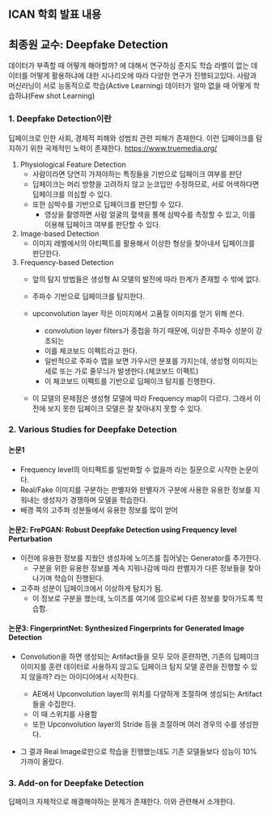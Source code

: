 ## ICAN 학회 발표 내용

## 최종원 교수: Deepfake Detection
데이터가 부족할 때 어떻게 해야할까? 에 대해서 연구하심
준지도 학습
	라벨이 없는 데이터를 어떻게 활용하냐에 대한 시나리오에 따라 다양한 연구가 진행되고있다.
	사람과 머신러닝이 서로 능동적으로 학습(Active Learning)
	데이터가 얼마 없을 때 어떻게 학습하냐(Few shot Learning)

### 1. Deepfake Detection이란
딥페이크로 인한 사회, 경제적 피해와 성범죄 관련 피해가 존재한다.
이런 딥페이크를 탐지하기 위한 국제적인 노력이 존재한다.
	https://www.truemedia.org/
	
1. Physiological Feature Detection
	- 사람이라면 당연히 가져야하는 특징들을 기반으로 딥페이크 여부를 판단
	- 딥페이크는 머리 방향을 고려하지 않고 눈코입만 수정하므로, 서로 어색하다면 딥페이크를 의심할 수 있다.
	- 또한 심박수를 기반으로 딥페이크를 판단할 수 있다.
		- 영상을 촬영하면 사람 얼굴의 혈색을 통해 심박수를 측정할 수 있고, 이를 이용해 딥페이크 여부를 판단할 수 있다.
2. Image-based Detection
	- 이미지 레벨에서의 아티펙트를 활용해서 이상한 형상을 찾아내서 딥페이크를 판단한다.
 3. Frequency-based Detection
	 - 앞의 탐지 방법들은 생성형 AI 모델의 발전에 따라 한계가 존재할 수 밖에 없다.
	 - 주파수 기반으로 딥페이크를 탐지한다.
	 - upconvolution layer 작은 이미지에서 고품질 이미지를 얻기 위해 쓴다.
		 - convolution layer filters가 중첩을 하기 때문에, 이상한 주파수 성분이 강조되는 
		- 이를 체코보드 이펙트라고 한다.
		- 일반적으로 주파수 맵을 보면 가우시안 분포를 가지는데, 생성형 이미지는 세로 또는 가로 줄무늬가 발생한다.(체코보드 이펙트)
		- 이 체코보드 이펙트를 기반으로 딥페이크 탐지를 진행한다.

	- 이 모델의 문제점은 생성형 모델에 따라 Frequency map이 다르다. 그래서 이전에 보지 못한 딥페이크 모델은 잘 찾아내지 못할 수 있다.



### 2. Various Studies for Deepfake Detection
#### 논문1
- Frequency level의 아티펙트를 일반화할 수 없을까 라는 질문으로 시작한 논문이다.
- Real/Fake 이미지를 구분하는 판별자와 판별자가 구분에 사용한 유용한 정보를 지워내는 생성자가 경쟁하며 모델을 학습한다.
- 배경 쪽의 고주파 성분들에서 유용한 정보를 많이 얻어 

#### 논문2: FrePGAN: Robust Deepfake Detection using Frequency level Perturbation
- 이전에 유용한 정보를 지웠던 생성자에 노이즈를 집어넣는 Generator를 추가한다.
	- 구분을 위한 유용한 정보를 계속 지워나감에 따라 판별자가 다른 정보들을 찾아나가며 학습이 진행된다.
- 고주파 성분이 딥페이크에서 이상하게 탐지가 됨.
	- 이 정보로 구분을 했는데, 노이즈를 여기에 낌으로써 다른 정보를 찾아가도록 학습함.

#### 논문3: FingerprintNet: Synthesized Fingerprints for Generated Image Detection
- Convolution을 하면 생성되는 Artifact들을 모두 모아 훈련하면, 기존의 딥페이크 이미지를 훈련 데이터로 사용하지 않고도 딥페이크 탐지 모델 훈련을 진행할 수 있지 않을까? 라는 아이디어에서 시작한다.
	- AE에서 Upconvolution layer의 위치를 다양하게 조절하며 생성되는 Artifact들을 수집한다.
	- 이 때 스위치를 사용함
	- 또한 Upconvolution layer의 Stride 등을 조절하며 여러 경우의 수를 생성한다.

- 그 결과 Real Image로만으로 학습을 진행했는데도 기존 모델들보다 성능이 10% 가까이 올랐다.
### 3. Add-on for Deepfake Detection
딥페이크 자체적으로 해결해야하는 문제가 존재한다.
이와 관련해서 소개한다.
